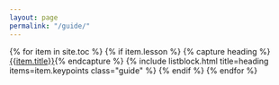 ```yaml
---
layout: page
permalink: "/guide/"
---
```

{% for item in site.toc %}
{% if item.lesson %}
{% capture heading %}<a href="{{item.permalink | absolute_url}}">{{item.title}}</a>{% endcapture %}
{% include listblock.html title=heading items=item.keypoints class="guide" %}
{% endif %}
{% endfor %}
